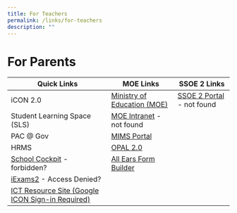 ```yaml
---
title: For Teachers
permalink: /links/for-teachers
description: ""
---
```

# **For Parents**

| Quick Links 	| MOE Links 	| SSOE 2 Links 	|
|---	|---	|---	|
| iCON 2.0 	| [Ministry of Education (MOE) ](https://www.moe.gov.sg/)	| [SSOE 2 Portal](https://ssoe2.moe.edu.sg/) - not found	|
| Student Learning Space (SLS) 	| [MOE Intranet](https://intranet.moe.gov.sg/Pages/Home.aspx) - not found 	|  	|
| PAC @ Gov 	| [MIMS Portal](https://idp.mims.moe.gov.sg/nidp/saml2/sso) 	|   	|
| HRMS 	| [OPAL 2.0](https://idm.opal2.moe.edu.sg/account/login?returnUrl=%2F) 	|   	|
| [School Cockpit](https://schoolcockpit.moe.gov.sg/) - forbidden?	| [All Ears Form Builder](https://forms.moe.edu.sg/) 	|   	|
| [iExams2](https://iexams.seab.gov.sg/) - Access Denied? 	|   	|   	|
| [ICT Resource Site (Google ICON Sign-in Required)](https://sites.google.com/moe.edu.sg/alpsictresources/home) 	|   	|   	|